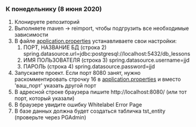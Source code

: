 ### К понедельнику (8 июня 2020)
1. Клонируете репозиторий
2. Выполняете maven -> reimport, чтобы подгрузить все необходимые зависимости
3. В файле [application.properties](src/main/resources/application.properties) устанавливаете свои настройки:
   1. ПОРТ, НАЗВАНИЕ БД (строка 2) spring.datasource.url=jdbc:postgresql://localhost:5432/db_lessons
   2. ИМЯ ПОЛЬЗОВАТЕЛЯ (строка 3) spring.datasource.username=jjd
   3. ПАРОЛЬ (строка 4) spring.datasource.password=jjd
4. Запускаете проект. Если порт 8080 занят, нужно раскомментировать строчку 16 в [application.properties](src/main/resources/application.properties) 
и вместо 'ваш_порт' указать другой порт
5. В адресной строке браузера пишите  http://localhost:8080/ (или тот порт, который указали)
6. В браузере увидите ошибку Whitelabel Error Page
7. В базе данных должна будет создаться табличка tst_entity (проверьте через PGAdmin)